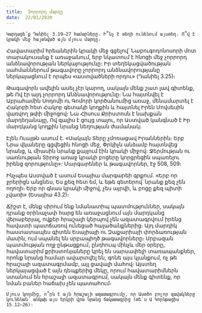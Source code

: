 ```yaml
---
title:  Չորրորդ մարդը
date:  22/01/2020
---
```


`Կարդացե՛ք Դանիել 3.19–27 համարները։ Ի՞նչ է տեղի ունենում այստեղ։ Ո՞վ է կրակի մեջ հայտնված այն մյուս մարդը։`

Հավատարիմ հրեաներին կրակի մեջ գցելով՝ Նաբուգոդոնոսորի մոտ տարակուսանք է առաջանում, երբ նկատում է հնոցի մեջ չորրորդ անձնավորության ներկայությունը։ Իր տեղեկացվածության սահմաններում թագավորը չորրորդ անձնավորությանը ներկայացնում է որպես «աստվածների որդու» (Դանիել 3.25)։

Թագավորն ավելին ասել չէր կարող, սակայն մենք շատ լավ գիտենք, թե Ով էր այդ չորրորդ Անձնավորությունը։ Նա հայտնվել է Աբրահամին Սոդոմի ու Գոմորի կործանումից առաջ, մենամարտել է Հակոբի հետ Հակոբ գետակի կողքին և հայտնել Իրեն Մովսեսին վառվող թփի միջոցով։ Նա Հիսուս Քրիստոսն է նախքան մարդեղանալը, Ով գալիս է ցույց տալու, որ Աստված կանգնած է Իր մարդկանց կողքին նրանց նեղության ժամանակ։

Էլեն Ուայթն ասում է. «Սակայն Տերը չմոռացավ Իրաններին։ Երբ Նրա վկաները գցվեցին հնոցի մեջ, Փրկիչն անձամբ հայտնվեց նրանց, և միասին նրանք քայլում էին կրակի միջով։ Ջերմության ու սառնության Տիրոջ առաջ կրակի բոցերը կորցրեցին սպառելու իրենց զորությունը»։ Մարգարեներ և թագավորներ, էջ 508, 509։

Ինչպես Աստված է ասում Եսայիա մարգարեի գրքում. «Երբ որ ջրերիցն անցնես, Ես քեզ հետ եմ, և եթե գետերով՝ նրանք քեզ չեն ողողի։ Երբ որ գնաս կրակի միջով, չես այրվի, և բոցը քեզ պիտի չվառի» (Եսայիա 43.2)։

Ճիշտ է, մենք սիրում ենք նմանատիպ պատմություններ, սակայն դրանք օրինաչափ հարց են առաջացնում այն մարդկանց վերաբերյալ, ովքեր հրաշալի կերպով չեն ազատագրվում իրենց հավատի պատճառով ունեցած հալածանքներից։ Այդ մարդիկ հաստատապես գիտեն Եսայիայի ու Զաքարիայի փորձառության մասին, ում սպանել են սրբապիղծ թագավորները։ Սրբազան պատմության ողջ ընթացքում, ընդհուպ մինչև մեր օրերը, հավատարիմ քրիստոնյաները կրել են սարսափելի տառապանքներ, որոնք նրանց համար ավարտվել են, գոնե այս կյանքում, ոչ թե հրաշալի ազատագրմամբ, այլ ցավալի մահով։ Այստեղ ներկայացված է այն դեպքերից մեկը, որում հավատարիմներն ստանում են հրաշալի ազատագրում, սակայն մենք գիտենք, որ նման բաներ հաճախ չեն պատահում։

`Մյուս կողմից, ո՞րն է այն հրաշալի ազատագրումը, որ Աստծո բոլոր զավակները կունենան՝ անկախ այս երկրի վրա նրանց ճակատագրից (տե՛ս Ա Կորնթացիս 15.12–26)։`